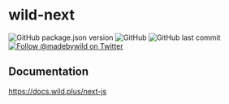# wild-next

<p>
  <img alt="GitHub package.json version" src="https://img.shields.io/github/package-json/v/madebywild/wild-next?color=%231da1f2" />
  <img alt="GitHub" src="https://img.shields.io/github/license/madebywild/wild-next?color=%231da1f2" />
  <img alt="GitHub last commit" src="https://img.shields.io/github/last-commit/madebywild/wild-next?color=%231da1f2" />
  <a aria-label="Follow @madebywild on Twitter" href="https://twitter.com/madebywild">
    <img alt="Follow @madebywild on Twitter" src="https://img.shields.io/twitter/follow/madebywild?color=%231da1f2&logo=twitter" />
  </a>
</p>

## Documentation

https://docs.wild.plus/next-js
